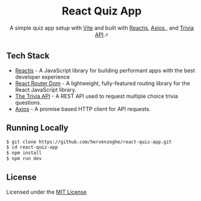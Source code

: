 <h1 align="center">
  React Quiz App
</h1>
<p align="center">
  A simple quiz app setup with <a href="https://vitejs.dev/" target="_blank">Vite</a> and built with <a href="https://react.dev" target="_blank">Reactjs</a>, <a href="https://axios-http.com/" target="_blank">Axios </a>, and <a href="https://the-trivia-api.com/" target="_blank">Trivia API</a>.⚡
</p>

## Tech Stack

- [Reactjs](https://react.dev) - A JavaScript library for building performant apps with the best developer experience
- [React Router Dom](https://reactrouter.com/en/main) - A lightweight, fully-featured routing library for the React JavaScript library.
- [The Trivia API](https://the-trivia-api.com/) - A REST API used to request multiple choice trivia questions.
- [Axios](https://axios-http.com) - A promise based HTTP client for API requests.

## Running Locally

```bash
$ git clone https://github.com/hervenzoghe/react-quiz-app.git
$ cd react-quiz-app
$ npm install
$ npm run dev
```

## License 

Licensed under the [MIT License](https://github.com/hervenzoghe/react-quiz-app/blob/main/LICENSE)
